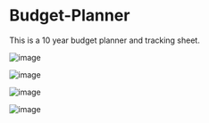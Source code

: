 # Budget-Planner
This is a 10 year budget planner and tracking sheet.



![image](https://github.com/SupPu96/Budget-Planner/assets/138210218/37236f0a-4dc4-4443-9aca-8ecf9fad5bcf)




![image](https://github.com/SupPu96/Budget-Planner/assets/138210218/6fada102-114d-4406-a5d7-7666c2b64d87)





![image](https://github.com/SupPu96/Budget-Planner/assets/138210218/ac673287-0a58-44b5-8d75-c099727145b8)




![image](https://github.com/SupPu96/Budget-Planner/assets/138210218/82b52cf4-1719-4e9a-b23c-ffed26e2d82e)




